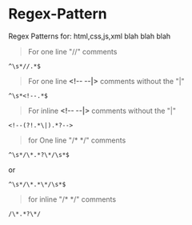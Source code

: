 # Regex-Pattern
Regex Patterns for: html,css,js,xml blah blah blah

> For one line "//" comments
```regex
^\s*//.*$
```

> For one line **<!-- --|>** comments without the "|"
```regex
^\s*<!--.*$
```

> For inline **<!-- --|>** comments without the "|"

```regex
<!--(?!.*\|).*?-->
```

> for One line "/* */" comments
```
^\s*/\*.*?\*/\s*$
```
or
```
^\s*/\*.*\*/\s*$
```

> for inline "/* */" comments

```
/\*.*?\*/
```
